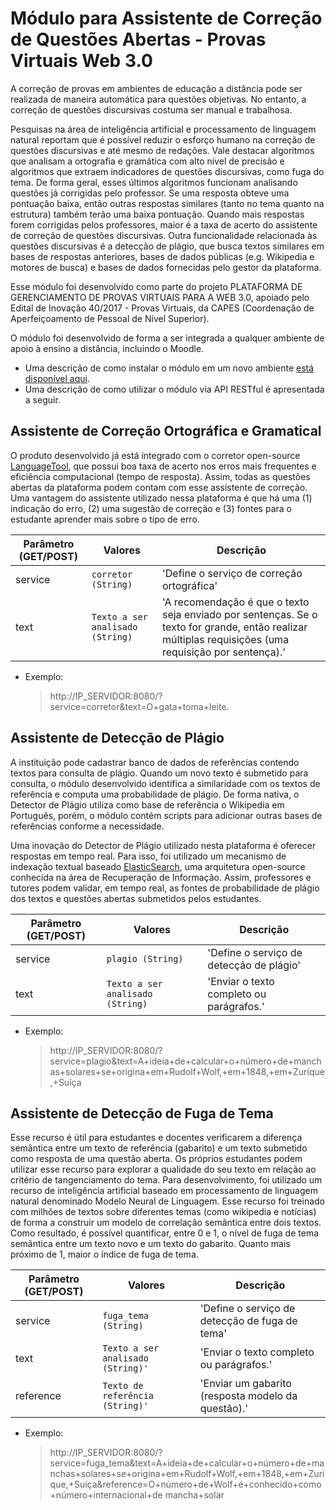 # Módulo para Assistente de Correção de Questões Abertas - Provas Virtuais Web 3.0


A correção de provas em ambientes de educação a distância pode ser realizada de maneira automática para questões objetivas. No entanto, a correção de questões discursivas costuma ser manual e trabalhosa.
 
Pesquisas na área de inteligência artificial e processamento de linguagem natural reportam que é possível reduzir o esforço humano na correção de questões discursivas e até mesmo de redações. Vale destacar algoritmos que analisam a ortografia e gramática com alto nível de precisão e algoritmos que extraem indicadores de questões discursivas, como fuga do tema. De forma geral, esses últimos algoritmos funcionam analisando questões já corrigidas pelo professor. Se uma resposta obteve uma pontuação baixa, então outras respostas similares (tanto no tema quanto na estrutura) também terão uma baixa pontuação. Quando mais respostas forem corrigidas pelos professores, maior é a taxa de acerto do assistente de correção de questões discursivas.  Outra funcionalidade relacionada às questões discursivas é a detecção de plágio, que busca textos similares em bases de respostas anteriores, bases de dados públicas (e.g. Wikipedia e motores de busca) e bases de dados fornecidas pelo gestor da plataforma.

Esse módulo foi desenvolvido como parte do projeto PLATAFORMA DE GERENCIAMENTO DE PROVAS VIRTUAIS PARA A WEB 3.0, apoiado pelo Edital de Inovação 40/2017 - Provas Virtuais, da CAPES (Coordenação de Aperfeiçoamento de Pessoal de Nível Superior).

O módulo foi desenvolvido de forma a ser integrada a qualquer ambiente de apoio à ensino a distância, incluindo o Moodle.

* Uma descrição de como instalar o módulo em um novo ambiente [está disponível aqui](assistente-correcao-questoes-modulo-ia.ipynb).
* Uma descrição de como utilizar o módulo via API RESTful é apresentada a seguir.

## Assistente de Correção Ortográfica e Gramatical

O produto desenvolvido já está integrado com o corretor open-source [LanguageTool](https://languagetool.org/dev), que possui boa taxa de acerto nos erros mais frequentes e eficiência computacional (tempo de resposta). Assim, todas as questões abertas da plataforma podem contam com esse assistente de correção. Uma vantagem do assistente utilizado nessa plataforma é que há uma (1) indicação do erro, (2) uma sugestão de correção e (3) fontes para o estudante aprender mais sobre o tipo de erro.

| Parâmetro (GET/POST)  | Valores           |Descrição                         |
|----------------|-------------------------------|-----------------------------|
|service |`corretor (String)`            |'Define o serviço de correção ortográfica'            |
|text          |`Texto a ser analisado (String)`            |'A recomendação é que o texto seja enviado por sentenças. Se o texto for grande, então realizar múltiplas requisições (uma requisição por sentença).'            |

- Exemplo:
	> http://IP_SERVIDOR:8080/?service=corretor&text=O+gata+toma+leite.


## Assistente de Detecção de Plágio

A instituição pode cadastrar banco de dados de referências contendo textos para consulta de plágio. Quando um novo texto é submetido para consulta, o módulo desenvolvido identifica a similaridade com os textos de referência e computa uma probabilidade de plágio. De forma nativa, o Detector de Plágio utiliza como base de referência o Wikipedia em Português, porém, o módulo contém scripts para adicionar outras bases de referências conforme a necessidade. 

Uma inovação do Detector de Plágio utilizado nesta plataforma é oferecer respostas em tempo real. Para isso, foi utilizado um mecanismo de indexação textual baseado  [ElasticSearch](https://www.elastic.co/pt/), uma arquitetura open-source conhecida na área de Recuperação de Informação. Assim, professores e tutores podem validar, em tempo real, as fontes de probabilidade de plágio dos textos e questões abertas submetidos pelos estudantes.


| Parâmetro (GET/POST)  | Valores           |Descrição                         |
|----------------|-------------------------------|-----------------------------|
|service |`plagio (String)`            |'Define o serviço de detecção de plágio'            |
|text          |`Texto a ser analisado (String)`            |'Enviar o texto completo ou parágrafos.'            |

- Exemplo:
	> http://IP_SERVIDOR:8080/?service=plagio&text=A+ideia+de+calcular+o+número+de+manchas+solares+se+origina+em+Rudolf+Wolf,+em+1848,+em+Zurique,+Suíça


## Assistente de Detecção de Fuga de Tema

Esse recurso é útil para estudantes e docentes verificarem a diferença semântica entre um texto de referência (gabarito) e um texto submetido como resposta de uma questão aberta. Os próprios estudantes podem utilizar esse recurso para explorar a qualidade do seu texto em relação ao critério de tangenciamento do tema. Para desenvolvimento, foi utilizado um recurso de inteligência artificial baseado em processamento de linguagem natural denominado Modelo Neural de Linguagem. Esse recurso foi treinado com milhões de textos sobre diferentes temas (como wikipedia e notícias) de forma a construir um modelo de correlação semântica entre dois textos. Como resultado, é possível quantificar, entre 0 e 1, o nível de fuga de tema semântica entre um texto novo e um texto do gabarito. Quanto mais próximo de 1, maior o índice de fuga de tema.

| Parâmetro (GET/POST)  | Valores           |Descrição                         |
|----------------|-------------------------------|-----------------------------|
|service |`fuga_tema (String)`            |'Define o serviço de detecção de fuga de tema'            |
|text          |`Texto a ser analisado (String)'`            |'Enviar o texto completo ou parágrafos.'            |
|reference          |`Texto de referência (String)'`            |'Enviar um gabarito (resposta modelo da questão).'            |

- Exemplo:
	> http://IP_SERVIDOR:8080/?service=fuga_tema&text=A+ideia+de+calcular+o+número+de+manchas+solares+se+origina+em+Rudolf+Wolf,+em+1848,+em+Zurique,+Suíça&reference=O+número+de+Wolf+é+conhecido+como+número+internacional+de mancha+solar

